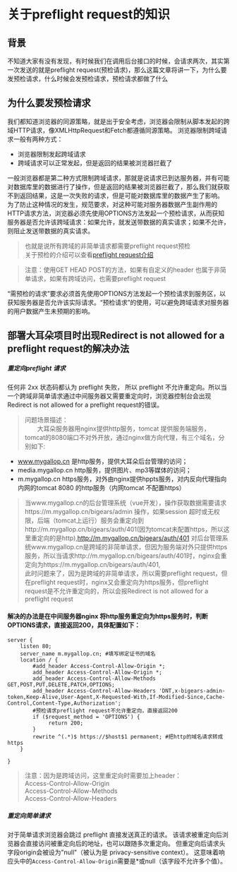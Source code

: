 # 关于preflight request的知识

## 背景
不知道大家有没有发现，有时候我们在调用后台接口的时候，会请求两次，其实第一次发送的就是preflight request(预检请求)，那么这篇文章将讲一下，为什么要发预检请求，什么时候会发预检请求，预检请求都做了什么

## 为什么要发预检请求
我们都知道浏览器的同源策略，就是出于安全考虑，浏览器会限制从脚本发起的跨域HTTP请求，像XMLHttpRequest和Fetch都遵循同源策略。
浏览器限制跨域请求一般有两种方式：
- 浏览器限制发起跨域请求
- 跨域请求可以正常发起，但是返回的结果被浏览器拦截了

一般浏览器都是第二种方式限制跨域请求，那就是说请求已到达服务器，并有可能对数据库里的数据进行了操作，但是返回的结果被浏览器拦截了，那么我们就获取不到返回结果，这是一次失败的请求，但是可能对数据库里的数据产生了影响。  
为了防止这种情况的发生，规范要求，对这种可能对服务器数据产生副作用的HTTP请求方法，浏览器必须先使用OPTIONS方法发起一个预检请求，从而获知服务器是否允许该跨域请求：如果允许，就发送带数据的真实请求；如果不允许，则阻止发送带数据的真实请求。

>也就是说所有跨域的非简单请求都需要preflight request预检  
关于预检的介绍可以查看[preflight request介绍](https://www.jianshu.com/p/b55086cbd9af)

>注意：使用GET HEAD POST的方法，如果有自定义的header 也属于非简单请求，如果有跨域访问，也需要preflight request

“需预检的请求”要求必须首先使用OPTIONS方法发起一个预检请求到服务区，以获知服务器是否允许该实际请求。“预检请求”的使用，可以避免跨域请求对服务器的用户数据产生未预期的影响。

## 部署大耳朵项目时出现Redirect is not allowed for a preflight request的解决办法

##### 重定向preflight 请求
任何非 2xx 状态码都认为 preflight 失败， 所以 preflight 不允许重定向。所以当一个跨域非简单请求通过中间服务器又需要重定向时，浏览器控制台会出现Redirect is not allowed for a preflight request的错误。

>问题场景描述：  
&emsp;&emsp;大耳朵服务器用nginx提供http服务，tomcat 提供服务端服务，tomcat的8080端口不对外开放，通过nginx做方向代理，有三个域名，分别如下:  
- www.mygallop.cn 是http服务，提供大耳朵后台管理的访问；  
- media.mygallop.cn http服务，提供图片、mp3等媒体的访问；
- m.mygallop.cn https服务，对外由nginx提供hppts服务，对内反向代理指向内网的tomcat 8080 的http服务（内网tomcat 不配置https）  

>当www.mygallop.cn的后台管理系统（vue开发），操作获取数据需要请求https://m.mygallop.cn/bigears/admin 操作，如果session 超时或无权限，后端（tomcat上运行）服务会重定向到http://m.mygallop.cn/bigears/auth/401(因为tomcat未配置https，所以这里重定向的是http),http://m.mygallop.cn/bigears/auth/401 对后台管理系统www.mygallop.cn是跨域的非简单请求，但因为服务端对外只提供https服务，所以当请求http://m.mygallop.cn/bigears/auth/401时，nginx会重定向为https://m.mygallop.cn/bigears/auth/401,  
此时问题来了，因为是跨域的非简单请求，所以需要preflight request，但在preflight request时，nginx又会重定向为https服务，但preflight request是不允许重定向的，所以会报Redirect is not allowed for a preflight request

#### 解决的办法是在中间服务器nginx 将http服务重定向为https服务时，判断OPTIONS请求，直接返回200，具体配置如下：

```
server {
    listen 80;
    server_name m.mygallop.cn; #填写绑定证书的域名
    location / {
        #add_header Access-Control-Allow-Origin *;
        add_header Access-Control-Allow-Origin *;
        add_header Access-Control-Allow-Methods GET,POST,PUT,DELETE,PATCH,OPTIONS;
        add_header Access-Control-Allow-Headers 'DNT,x-bigears-admin-token,Keep-Alive,User-Agent,X-Requested-With,If-Modified-Since,Cache-Control,Content-Type,Authorization';
        #预检请求preflight request不允许重定向，直接返回200
        if ($request_method = 'OPTIONS') {
	         return 200;
      	}
        rewrite ^(.*)$ https://$host$1 permanent; #把http的域名请求转成https
    }

}

```
>注意：因为是跨域访问，这里重定向时需要加上header：  
Access-Control-Allow-Origin  
Access-Control-Allow-Methods  
Access-Control-Allow-Headers




##### 重定向简单请求
对于简单请求浏览器会跳过 preflight 直接发送真正的请求。 该请求被重定向后浏览器会直接访问被重定向后的地址，也可以跟随多次重定向。 但重定向后请求头字段origin会被设为"null"（被认为是 privacy-sensitive context）。 这意味着响应头中的`Access-Control-Allow-Origin`需要是*或null（该字段不允许多个值）。
